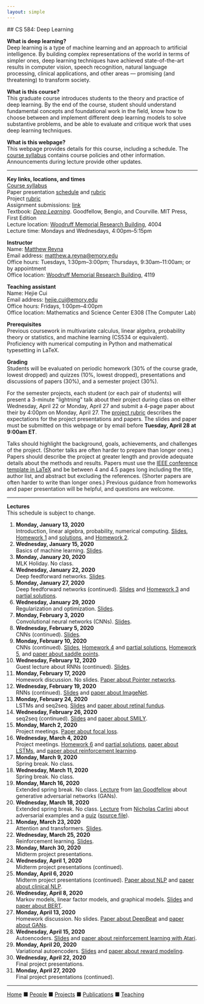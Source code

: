 ```yaml
---
layout: simple
---
```


<title>CS 584: Deep Learning</title>
## CS 584: Deep Learning

__What is deep learning?__  
Deep learning is a type of machine learning and an approach to artificial intelligence. By building complex representations of the world in terms of simpler ones, deep learning techniques have achieved state-of-the-art results in computer vision, speech recognition, natural language processing, clinical applications, and other areas &mdash; promising (and threatening) to transform society.

__What is this course?__  
This graduate course introduces students to the theory and practice of deep learning. By the end of the course, student should understand fundamental concepts and foundational work in the field, know how to choose between and implement different deep learning models to solve substantive problems, and be able to evaluate and critique work that uses deep learning techniques.

__What is this webpage?__  
This webpage provides details for this course, including a schedule. The [course syllabus](syllabus.pdf) contains course policies and other information. Announcements during lecture provide other updates.

---

__Key links, locations, and times__  
[Course syllabus](syllabus.pdf)  
Paper presentation [schedule](presentation_schedule.pdf) and [rubric](presentation_rubric.pdf)  
Project [rubric](project_rubric.pdf)  
Assignment submissions: [link](https://forms.gle/CPpMb48zKMC6HY5R8)  
Textbook: [_Deep Learning_](http://www.deeplearningbook.org). Goodfellow, Bengio, and Courville. MIT Press, First Edition  
Lecture location: <a href="http://emap.fmd.emory.edu/website/campus/index.htm#?queryzoom=Yes&Query=(bldg='1930')">Woodruff Memorial Research Building</a>, 4004  
Lecture time: Mondays and Wednesdays, 4:00pm&ndash;5:15pm  

__Instructor__  
Name: [Matthew Reyna](../index.html)  
Email address: <matthew.a.reyna@emory.edu>  
Office hours: Tuesdays, 1:30pm&ndash;3:00pm; Thursdays, 9:30am&ndash;11:00am; or by appointment  
Office location: <a href="http://emap.fmd.emory.edu/website/campus/index.htm#?queryzoom=Yes&Query=(bldg='1930')">Woodruff Memorial Research Building</a>, 4119  

__Teaching assistant__  
Name: Hejie Cui  
Email address: <hejie.cui@emory.edu>  
Office hours: Fridays, 1:00pm&ndash;4:00pm  
Office location: Mathematics and Science Center E308 (The Computer Lab)  

__Prerequisites__  
Previous coursework in multivariate calculus, linear algebra, probability theory or statistics, and machine learning (CS534 or equivalent). Proficiency with numerical computing in Python and mathematical typesetting in LaTeX.

__Grading__  
Students will be evaluated on periodic homework (30% of the course grade, lowest dropped) and quizzes (10%, lowest dropped), presentations and discussions of papers (30%), and a semester project (30%).

For the semester projects, each student (or each pair of students) will present a 3-minute "lightning" talk about their project during class on either Wednesday, April 22 or Monday, April 27 and submit a 4-page paper about their by 4:00pm on Monday, April 27. The [project rubric](project_rubric.pdf) describes the expectations for the project presentations and papers. The slides and paper must be submitted on this webpage or by email before __Tuesday, April 28 at 9:00am ET__.

Talks should highlight the background, goals, achievements, and challenges of the project. (Shorter talks are often harder to prepare than longer ones.) Papers should describe the project at greater length and provide adequate details about the methods and results. Papers must use the [IEEE conference template in LaTeX](https://www.ieee.org/conferences/publishing/templates.html) and be between 4 and 4.5 pages long including the title, author list, and abstract but excluding the references. (Shorter papers are often harder to write than longer ones.) Previous guidance from homeworks and paper presentation will be helpful, and questions are welcome. 

---

__Lectures__  
This schedule is subject to change.
1. __Monday, January 13, 2020__  
  Introduction, linear algebra, probability, numerical computing. [Slides](https://drive.google.com/file/d/1CZ5NChJdRm3OGo7ho6c-VV8hljbSVYQi), [Homework 1](hw1.pdf) and [solutions](https://drive.google.com/file/d/1PdM8XflRA9YP8mAn15p2tfhCUX4dM6Ff), and [Homework 2](hw2.pdf).
2. __Wednesday, January 15, 2020__  
  Basics of machine learning. [Slides](https://drive.google.com/file/d/1ffHvFqBSh0Uro1HGhlKjdnEHjMIMPizP).
3. __Monday, January 20, 2020__  
  MLK Holiday. No class.
4. __Wednesday, January 22, 2020__  
  Deep feedforward networks. [Slides](https://drive.google.com/file/d/1VbYs9SrhNWD9FCtMcaQ4UUzJqu-WvdQv).
5. __Monday, January 27, 2020__  
  Deep feedforward networks (continued). [Slides](https://drive.google.com/file/d/1N4kmxfbXDm9nkF0-bqxRG4s724Hp8LOs) and [Homework 3](hw3.pdf) and [partial solutions](https://drive.google.com/file/d/1NaQJrkoMCETUpQtzwlWmxUU2l3k5YU6l).
6. __Wednesday, January 29, 2020__  
  Regularization and optimization. [Slides](https://drive.google.com/file/d/1yAWjXzDsGld4vbNZMWrwR25etKIgkukZ).
7. __Monday, February 3, 2020__  
  Convolutional neural networks (CNNs). [Slides](https://drive.google.com/file/d/1ycqCks72QlGiYTJUemgEs-LOjBFUarSO).
8. __Wednesday, February 5, 2020__  
  CNNs (continued). [Slides](https://drive.google.com/file/d/1tV2uXzeIv1n4Gse0QS9pm7gbF1XfeCUw).
9. __Monday, February 10, 2020__  
  CNNs (continued). [Slides](https://drive.google.com/file/d/1zNZc_DfwjiCPL7-vcb7rCQiKkWRDXf8p), [Homework 4](hw4.pdf) and [partial solutions](https://drive.google.com/file/d/1DFgypXp6fZiV9EmcyadNbMMiqnL4TD5M), [Homework 5](hw5.pdf), and [paper about saddle points](http://proceedings.mlr.press/v40/Ge15.pdf).
10. __Wednesday, February 12, 2020__  
  Guest lecture about RNNs (continued). [Slides](https://drive.google.com/file/d/1VN6tpoyf8c-hMvRLdHj13QB2x83wW7L8).
11. __Monday, February 17, 2020__  
  Homework discussion. No slides. [Paper about Pointer networks](https://papers.nips.cc/paper/5866-pointer-networks).
12. __Wednesday, February 19, 2020__  
  RNNs (continued). [Slides](https://drive.google.com/file/d/1dht--iPMqkoq9H8COz3vXsTRFkpAHaRk) and [paper about ImageNet](https://papers.nips.cc/paper/4824-imagenet-classification-with-deep-convolutional-neural-networks).
13. __Monday, February 24, 2020__  
 LSTMs and seq2seq. [Slides](https://drive.google.com/file/d/1IwLVzeL5h4HEQwpiB-_-vJYNGf0pkEDF) and [paper about retinal fundus](https://www.nature.com/articles/s41551-018-0195-0).
14. __Wednesday, February 26, 2020__  
  seq2seq (continued). [Slides](https://drive.google.com/file/d/1LgIS6dTD1GFl9bXFa7Y9zNdg63eNCw9o) and [paper about SMILY](https://www.nature.com/articles/s41746-019-0131-z).
15. __Monday, March 2, 2020__  
  Project meetings. [Paper about focal loss](http://openaccess.thecvf.com/content_ICCV_2017/papers/Lin_Focal_Loss_for_ICCV_2017_paper.pdf).
16. __Wednesday, March 4, 2020__  
  Project meetings. [Homework 6](hw6.pdf) and [partial solutions](https://drive.google.com/file/d/1puaMWaRpDxAWgRAa5sKG73nuYNYBoann), [paper about LSTMs](https://ieeexplore.ieee.org/document/7508408), and [paper about reinforcement learning](https://www.nature.com/articles/nature24270).
17. __Monday, March 9, 2020__  
  Spring break. No class.
18. __Wednesday, March 11, 2020__  
  Spring break. No class.
19. __Monday, March 16, 2020__  
  Extended spring break. No class. [Lecture](https://www.youtube.com/watch?v=HGYYEUSm-0Q) from [Ian Goodfellow](https://en.wikipedia.org/wiki/Ian_Goodfellow) about generative adversarial networks (GANs).
20. __Wednesday, March 18, 2020__  
  Extended spring break. No class. [Lecture](https://www.youtube.com/watch?v=Z7D-jRMJWHI) from [Nicholas Carlini](https://nicholas.carlini.com/) about adversarial examples and a [quiz](quiz6.pdf) ([source file](quiz6.tex)).
21. __Monday, March 23, 2020__  
  Attention and transformers. [Slides](https://drive.google.com/file/d/1_BeRuMc3jZRrDfcdGfHoswT8Okd5MSUA).
22. __Wednesday, March 25, 2020__  
  Reinforcement learning. [Slides](https://drive.google.com/file/d/1T8LiMMS9RgircjehTNNXF9sFcAzeI3Vd).
23. __Monday, March 30, 2020__  
  Midterm project presentations.
24. __Wednesday, April 1, 2020__  
  Midterm project presentations (continued).
25. __Monday, April 6, 2020__  
  Midterm project presentations (continued). [Paper about NLP](http://www.jmlr.org/papers/volume12/collobert11a/collobert11a.pdf) and  [paper about clinical NLP](https://academic.oup.com/jamia/advance-article-abstract/doi/10.1093/jamia/ocz200/5651084).
26. __Wednesday, April 8, 2020__  
   Markov models, linear factor models, and graphical models. [Slides](https://drive.google.com/file/d/1uHSMsLlD6T5hRbqe9pJ7ALznitrDtnQu) and [paper about BERT](https://arxiv.org/abs/1810.04805).
27. __Monday, April 13, 2020__  
  Homework discussion. No slides. [Paper about DeepBeat](https://arxiv.org/abs/2001.00155) and [paper about GANs](https://papers.nips.cc/paper/5423-generative-adversarial-nets).
28. __Wednesday, April 15, 2020__  
  Autoencoders. [Slides](https://drive.google.com/file/d/1K8Ii58CVq6jlSdOlhxQykgNhoWUn5Rw_) and [paper about reinforcement learning with Atari](https://www.nature.com/articles/nature14236).
29. __Monday, April 20, 2020__  
  Variational autoencoders. [Slides](https://drive.google.com/file/d/19-3SJHHGBjp92fcADJkqPXRk1Ib9qeC_) and [paper about reward modeling](https://arxiv.org/abs/1811.07871).
30. __Wednesday, April 22, 2020__  
  Final project presentations.
31. __Monday, April 27, 2020__  
  Final project presentations (continued).
  
---

[Home](../../) &#9632; [People](../../people) &#9632; [Projects](../../projects) &#9632; [Publications](../../publications) &#9632; [Teaching](../)
